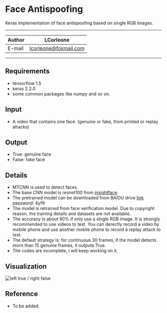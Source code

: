 Face Antispoofing
======
Keras implementation of face antispoofing based on single RGB images.

****
	
|Author|LCorleone|
|---|---
|E-mail|lcorleone@foxmail.com


****
## Requirements
* tensorflow 1.5
* keras 2.2.0
* some common packages like numpy and so on.

## Input
* A video that contains one face. (genuine or fake, from printed or replay attacks)

## Output
* True: genuine face
* False: fake face

## Details
* MTCNN is used to detect faces.
* The base CNN model is resnet100 from [insightface](https://github.com/deepinsight/insightface).
* The pretrained model can be downloaded from BAIDU drive [link](https://pan.baidu.com/s/17VmWbMODFV-ghi3hOgZhOA) password: 4yf9
* The model is retrained from face verification model. Due to copyright reason, the training details and datasets are not available.
* The accuracy is about 90% if only use a single RGB image. It is strongly recommended to use videos to test. You can derectly record a video by mobile phone and use another mobile phone to record a replay attack to test.
* The default strategy is: for continuous 30 frames, if the model detects morn than 15 genuine frames, it outputs True.
* The codes are incomplete, i will keep working on it.

## Visualization
![left true / right false](https://github.com/LCorleone/Face-antispoofing/tree/master/gif/GIF.gif)

## Reference
* To be added.
